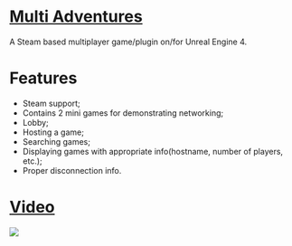 # [Multi Adventures](https://yernar.github.io/MultiAdventuresGame/)
A Steam based multiplayer game/plugin on/for Unreal Engine 4.

# Features
* Steam support;
* Contains 2 mini games for demonstrating networking;
* Lobby;
* Hosting a game;
* Searching games;
* Displaying games with appropriate info(hostname, number of players, etc.);
* Proper disconnection info.

# [Video](https://vimeo.com/406206736/)
<a href="https://vimeo.com/406206736/" target="_blank"><img src="https://user-images.githubusercontent.com/46201281/78995552-71897000-7b64-11ea-899f-fedb9354c5bb.png"/></a>
